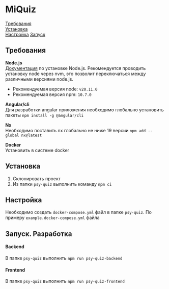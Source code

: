 # MiQuiz

[comment]: <> (![JavaScript]&#40;https://img.shields.io/badge/javascript-%23323330.svg?style=for-the-badge&logo=javascript&logoColor=%23F7DF1E&#41;)
[comment]: <> (![TypeScript]&#40;https://img.shields.io/badge/typescript-%23007ACC.svg?style=for-the-badge&logo=typescript&logoColor=white&#41;)
[comment]: <> (![Angular]&#40;https://img.shields.io/badge/angular-%23DD0031.svg?style=for-the-badge&logo=angular&logoColor=white&#41;)
[comment]: <> (![Nx]&#40;https://img.shields.io/badge/nx-143055?style=for-the-badge&logo=nx&logoColor=white&#41;)
[comment]: <> (![Electron.js]&#40;https://img.shields.io/badge/Electron-191970?style=for-the-badge&logo=Electron&logoColor=white&#41;)
[comment]: <> (![Windows]&#40;https://img.shields.io/badge/Windows-0078D6?style=for-the-badge&logo=windows&logoColor=white&#41;)
[comment]: <> (![Linux]&#40;https://img.shields.io/badge/Linux-FCC624?style=for-the-badge&logo=linux&logoColor=black&#41;)

[Требования](#require)  
[Установка](#install)  
[Настройка](#settings)
[Запуск](#run)  

## <a id="require"></a> Требования 

**Node.js**  
[Документация](https://nodejs.org/en/download/package-manager) по установке Node.js. Рекомендуется проводить установку node через nvm, это позволит переключаться между различными версиями node.js.

- Рекомендуемая версия node: `v20.11.0`
- Рекомендуемая версия npm: `10.7.0`

**Angular/cli**  
Для разработки angular приложения необходимо глобально установить пакеты `npm install -g @angular/cli`

**Nx**  
Необходимо поставить nx глобально не ниже 19 версии `npm add --global nx@latest`

**Docker**   
Установить в системе docker

## <a id="install"></a> Установка 

1. Склонировать проект
2. Из папки `psy-quiz` выполнить команду `npm ci`

## <a id="settings"></a> Настройка
Необходимо создать `docker-compose.yml` файл в папке `psy-quiz`. По примеру `example.docker-compose.yml` файла

## <a id="run"></a> Запуск. Разработка

#### Backend 
В папке `psy-quiz` выполнить `npm run psy-quiz-backend`
#### Frontend
В папке `psy-quiz` выполнить `npm run psy-quiz-frontend`
